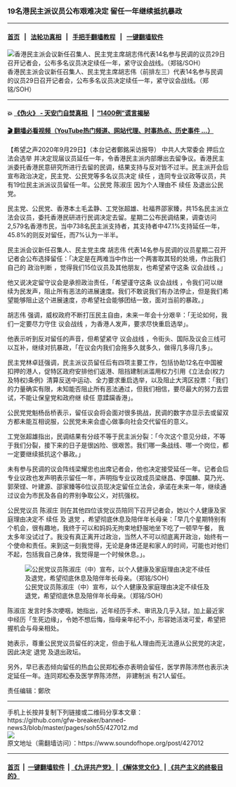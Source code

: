 ### 19名港民主派议员公布艰难决定 留任一年继续抵抗暴政
------------------------

#### [首页](https://github.com/gfw-breaker/banned-news3/blob/master/README.md) &nbsp;&nbsp;|&nbsp;&nbsp; [法轮功真相](https://github.com/begood0513/basic/blob/master/README.md)  &nbsp;&nbsp;|&nbsp;&nbsp; [手把手翻墙教程](https://github.com/gfw-breaker/guides/wiki)  &nbsp;&nbsp;|&nbsp;&nbsp; [一键翻墙软件](https://github.com/gfw-breaker/nogfw/blob/master/README.md)  



<div><img alt="香港民主派会议新任召集人、民主党主席胡志伟代表14名参与民调的议员29日召开记者会，公布多名议员决定续任一年，紧守议会战线。（郑铭/SOH）" src="https://img.soundofhope.org/2020-09/20200929-press-1-1601390928278.jpg"/>
<br/><figcaption class="caption">
 香港民主派会议新任召集人、民主党主席胡志伟（前排左三）代表14名参与民调的议员29日召开记者会，公布多名议员决定续任一年，紧守议会战线。（郑铭/SOH）
</figcaption></div><hr/>

#### 💥 [《伪火》 - 天安门自焚真相 ](http://158.247.195.190:10000/videos/blog/weihuo.html)&nbsp; |&nbsp; [“1400例”谎言揭秘  ](http://158.247.195.190:10000/videos/blog/jiexi1400.html)

#### [ 🎬  翻墙必看视频（YouTube热门频道、网站代理、时事热点、历史事件 ...）](https://github.com/gfw-breaker/links/blob/master/banned.md)

<div><div class="Content__Wrapper sc-1bvya0-0 grZQxZ">
 <p class="meta-top">
  <span class="meta">
   【希望之声2020年9月29日】（本台记者鄭銘采访报导）
  </span>
  中共人大常委会
  <ok href="/term/386743">
   押后立法会选举
  </ok>
  并决定现届议员延任一年，令香港民主派内部爆出去留争议。香港民主派委托香港民意研究所进行去留的民调，结果支持与反对皆不过半。民主派开会后宣布政治决定，民主党、公民党等多名议员决定
  <ok href="/term/356524">
   续任
  </ok>
  ，连同专业议政等议员，共有19位民主派派议员留任一年。公民党
  <ok href="/term/59769">
   陈淑庄
  </ok>
  因为个人理由不
  <ok href="/term/356524">
   续任
  </ok>
  及退出公民党。
 </p>
 <p>
  民主党、公民党、香港本土毛孟静、工党张超雄、社福界邵家臻，共15名民主派立法会议员，委托香港民研进行民调决定去留。星期二公布民调结果，调查访问2,579名香港市民，当中738名民主派支持者，其支持者中47.1%支持延任一年，45.8%的则反对留任，而7%认为一半半。
 </p>
 <div class="AD_Embed__Wrap-sc-1xslmin-0 igMuqX module desktop">
  <div>
  </div>
 </div>
 <p>
  民主派会议新任召集人、民主党主席
  <ok href="/term/32191">
   胡志伟
  </ok>
  代表14名参与民调的议员星期二召开记者会公布选择留任：「决定是在两难当中作出一个两害取其轻的处境，作出我们自己的
  <ok href="/term/386746">
   政治判断
  </ok>
  ，觉得我们15位议员及其他朋友，也希望紧守这条
  <ok href="/term/386749">
   议会战线
  </ok>
  。」
 </p>
 <p>
  他又说决定留守议会是承担政治责任，「希望谨守这条
  <ok href="/term/386749">
   议会战线
  </ok>
  ，令我们可以继续为民发声，阻止所有恶法的进展速度。我们不敢说我们有办法停止，但是我们希望能够阻止这个进展速度，亦希望社会能够团结一致，面对当前的暴政。」
 </p>
 <p>
  <ok href="/term/32191">
   胡志伟
  </ok>
  强调，威权政府不断打压民主自由，未来一年会十分艰辛：「无论如何，我们一定要尽力守住
  <ok href="/term/386749">
   议会战线
  </ok>
  ，为香港人发声，要求尽快重启选举」。
 </p>
 <p>
  他表示听到反对留任的声音，但希望紧守
  <ok href="/term/386749">
   议会战线
  </ok>
  ，令街头、国际及议会三线可以互补，继续对抗暴政，「在议会内我们会拖多久就多久，做得几多得几多」。
 </p>
 <p>
  民主党林卓廷强调，民主派议员留任后有四项主要工作，包括协助12名在中国被扣押的港人，促特区政府安排他们返港、阻挡建制派滥用权力引用《立法会(权力及特权)条例》清算反送中运动、全力要求重启选举，以及阻止大湾区投票：「我们的力量确实有限，未知能否阻止所有恶法通过，但我们相信，要尽最大的努力去尝试，不能让保皇党和政府继
  <ok href="/term/356524">
   续任
  </ok>
  意蹂躏香港」。
 </p>
 <p>
  公民党党魁杨岳桥表示，留任议会将会面对很多挑战，民调的数字亦显示去或留双方都未能互相说服，公民党未来会虚心做事向社会交代留任的意义。
 </p>
 <p>
  工党张超雄指出，民调结果有分歧不等于民主派分裂：「今次这个意见分歧，不等于我们分裂，接下来的日子是很凶险、很艰苦。我们哪一条战线、哪一个岗位，都一定要继续抵抗这个暴政。」
 </p>
 <p>
  未有参与民调的议会阵线梁耀忠也出席记者会，他也决定接受延任一年。记者会后专业议政也发声明表示留任一年，声明指专业议政成员梁继昌、李国麟、莫乃光、郭荣铿、叶建源、邵家臻等6位议员现决定留任立法会，承诺在未来一年，继续通过议会为巿民及各自的界别争取公义，对抗强权。
 </p>
 <p>
  公民党议员
  <ok href="/term/59769">
   陈淑庄
  </ok>
  则在其他四位该党议员陪同下召开记者会，她以个人健康及家庭理由决定不
  <ok href="/term/356524">
   续任
  </ok>
  及
  <ok href="/term/21105">
   退党
  </ok>
  ，希望彻底休息及陪伴年长母亲：「早几个星期特别有个机会，很有趣地，我终于可以和妈妈无拘束地舒服地坐下吃了一顿早午餐， 我太多年没试过了。我没有真正离开过政治，当然人不可以彻底离开政治，始终有一个使命和责任。来到这一刻我觉得，无论是身体还是和家人的时间，可能也对他们不起，包括我自己身体，我觉得是一个时候休息。」。
 </p>
 <figure class="OImage__StyledFigure-sc-1lfley0-0 hHSfVg">
  <img alt="公民党议员陈淑庄（中）宣布，以个人健康及家庭理由决定不续任及退党，希望彻底休息及陪伴年长母亲。（郑铭/SOH）" src="https://img.soundofhope.org/2020-09/20200929-press2-1-1601391037163.jpg"/>
  <br/><figcaption>
   公民党议员陈淑庄（中）宣布，以个人健康及家庭理由决定不续任及退党，希望彻底休息及陪伴年长母亲。（郑铭/SOH）
  </figcaption>
 </figure>
 <p>
  <ok href="/term/59769">
   陈淑庄
  </ok>
  发言时多次哽咽，她指出，近年经历手术、审讯及几乎入狱，加上最近家中经历「生死边缘」，令她不想后悔，指母亲年纪不小，形容她活泼可爱，希望把握机会与母亲相处。
 </p>
 <p>
  她表示，尊重公民党议员留任的决定，但由于私人理由而无法遵从公民党的决定，因此决定
  <ok href="/term/21105">
   退党
  </ok>
  及退出政坛。
 </p>
 <p>
  另外，早已表态倾向留任的热血公民郑松泰亦表明会留任，医学界陈沛然也表示决定延任一年。连同郑松泰及医学界陈沛然，
  <ok href="/term/12144">
   非建制派
  </ok>
  有21人留任。
 </p>
 <p class="meta-btm">
  责任编辑：鄭欣
 </p>
</div>
</div>
<hr/>
手机上长按并复制下列链接或二维码分享本文章：<br/>
https://github.com/gfw-breaker/banned-news3/blob/master/pages/soh55/427012.md <br/>
<a href='https://github.com/gfw-breaker/banned-news3/blob/master/pages/soh55/427012.md'><img src='https://github.com/gfw-breaker/banned-news3/blob/master/pages/soh55/427012.md.png'/></a> <br/>
原文地址（需翻墙访问）：https://www.soundofhope.org/post/427012


------------------------
#### [首页](https://github.com/gfw-breaker/banned-news3/blob/master/README.md) &nbsp;|&nbsp; [一键翻墙软件](https://github.com/gfw-breaker/nogfw/blob/master/README.md) &nbsp;| [《九评共产党》](https://github.com/gfw-breaker/9ping.md/blob/master/README.md#九评之一评共产党是什么) | [《解体党文化》](https://github.com/gfw-breaker/jtdwh.md/blob/master/README.md) | [《共产主义的终极目的》](https://github.com/gfw-breaker/gczydzjmd.md/blob/master/README.md)


<img src='http://gfw-breaker.win/banned-news3/pages/soh55/427012.md' width='0px' height='0px'/>